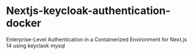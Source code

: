 # Nextjs-keycloak-authentication-docker
Enterprise-Level Authentication in a Containerized Environment for Next.js 14 using keyclaok mysql
